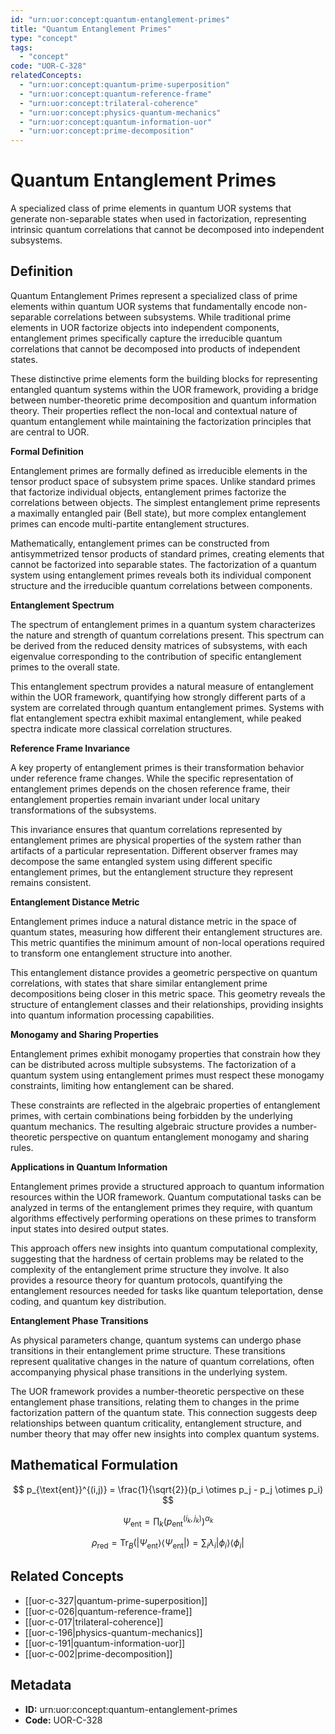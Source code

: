 ```yaml
---
id: "urn:uor:concept:quantum-entanglement-primes"
title: "Quantum Entanglement Primes"
type: "concept"
tags:
  - "concept"
code: "UOR-C-328"
relatedConcepts:
  - "urn:uor:concept:quantum-prime-superposition"
  - "urn:uor:concept:quantum-reference-frame"
  - "urn:uor:concept:trilateral-coherence"
  - "urn:uor:concept:physics-quantum-mechanics"
  - "urn:uor:concept:quantum-information-uor"
  - "urn:uor:concept:prime-decomposition"
---
```


# Quantum Entanglement Primes

A specialized class of prime elements in quantum UOR systems that generate non-separable states when used in factorization, representing intrinsic quantum correlations that cannot be decomposed into independent subsystems.

## Definition

Quantum Entanglement Primes represent a specialized class of prime elements within quantum UOR systems that fundamentally encode non-separable correlations between subsystems. While traditional prime elements in UOR factorize objects into independent components, entanglement primes specifically capture the irreducible quantum correlations that cannot be decomposed into products of independent states.

These distinctive prime elements form the building blocks for representing entangled quantum systems within the UOR framework, providing a bridge between number-theoretic prime decomposition and quantum information theory. Their properties reflect the non-local and contextual nature of quantum entanglement while maintaining the factorization principles that are central to UOR.

**Formal Definition**

Entanglement primes are formally defined as irreducible elements in the tensor product space of subsystem prime spaces. Unlike standard primes that factorize individual objects, entanglement primes factorize the correlations between objects. The simplest entanglement prime represents a maximally entangled pair (Bell state), but more complex entanglement primes can encode multi-partite entanglement structures.

Mathematically, entanglement primes can be constructed from antisymmetrized tensor products of standard primes, creating elements that cannot be factorized into separable states. The factorization of a quantum system using entanglement primes reveals both its individual component structure and the irreducible quantum correlations between components.

**Entanglement Spectrum**

The spectrum of entanglement primes in a quantum system characterizes the nature and strength of quantum correlations present. This spectrum can be derived from the reduced density matrices of subsystems, with each eigenvalue corresponding to the contribution of specific entanglement primes to the overall state.

This entanglement spectrum provides a natural measure of entanglement within the UOR framework, quantifying how strongly different parts of a system are correlated through quantum entanglement primes. Systems with flat entanglement spectra exhibit maximal entanglement, while peaked spectra indicate more classical correlation structures.

**Reference Frame Invariance**

A key property of entanglement primes is their transformation behavior under reference frame changes. While the specific representation of entanglement primes depends on the chosen reference frame, their entanglement properties remain invariant under local unitary transformations of the subsystems.

This invariance ensures that quantum correlations represented by entanglement primes are physical properties of the system rather than artifacts of a particular representation. Different observer frames may decompose the same entangled system using different specific entanglement primes, but the entanglement structure they represent remains consistent.

**Entanglement Distance Metric**

Entanglement primes induce a natural distance metric in the space of quantum states, measuring how different their entanglement structures are. This metric quantifies the minimum amount of non-local operations required to transform one entanglement structure into another.

This entanglement distance provides a geometric perspective on quantum correlations, with states that share similar entanglement prime decompositions being closer in this metric space. This geometry reveals the structure of entanglement classes and their relationships, providing insights into quantum information processing capabilities.

**Monogamy and Sharing Properties**

Entanglement primes exhibit monogamy properties that constrain how they can be distributed across multiple subsystems. The factorization of a quantum system using entanglement primes must respect these monogamy constraints, limiting how entanglement can be shared.

These constraints are reflected in the algebraic properties of entanglement primes, with certain combinations being forbidden by the underlying quantum mechanics. The resulting algebraic structure provides a number-theoretic perspective on quantum entanglement monogamy and sharing rules.

**Applications in Quantum Information**

Entanglement primes provide a structured approach to quantum information resources within the UOR framework. Quantum computational tasks can be analyzed in terms of the entanglement primes they require, with quantum algorithms effectively performing operations on these primes to transform input states into desired output states.

This approach offers new insights into quantum computational complexity, suggesting that the hardness of certain problems may be related to the complexity of the entanglement prime structure they involve. It also provides a resource theory for quantum protocols, quantifying the entanglement resources needed for tasks like quantum teleportation, dense coding, and quantum key distribution.

**Entanglement Phase Transitions**

As physical parameters change, quantum systems can undergo phase transitions in their entanglement prime structure. These transitions represent qualitative changes in the nature of quantum correlations, often accompanying physical phase transitions in the underlying system.

The UOR framework provides a number-theoretic perspective on these entanglement phase transitions, relating them to changes in the prime factorization pattern of the quantum state. This connection suggests deep relationships between quantum criticality, entanglement structure, and number theory that may offer new insights into complex quantum systems.

## Mathematical Formulation

$$
p_{\text{ent}}^{(i,j)} = \frac{1}{\sqrt{2}}(p_i \otimes p_j - p_j \otimes p_i)
$$

$$
\Psi_{\text{ent}} = \prod_{k} (p_{\text{ent}}^{(i_k,j_k)})^{\alpha_k}
$$

$$
\rho_{\text{red}} = \text{Tr}_B(|\Psi_{\text{ent}}\rangle\langle\Psi_{\text{ent}}|) = \sum_i \lambda_i |\phi_i\rangle\langle\phi_i|
$$

## Related Concepts

- [[uor-c-327|quantum-prime-superposition]]
- [[uor-c-026|quantum-reference-frame]]
- [[uor-c-017|trilateral-coherence]]
- [[uor-c-196|physics-quantum-mechanics]]
- [[uor-c-191|quantum-information-uor]]
- [[uor-c-002|prime-decomposition]]

## Metadata

- **ID:** urn:uor:concept:quantum-entanglement-primes
- **Code:** UOR-C-328

